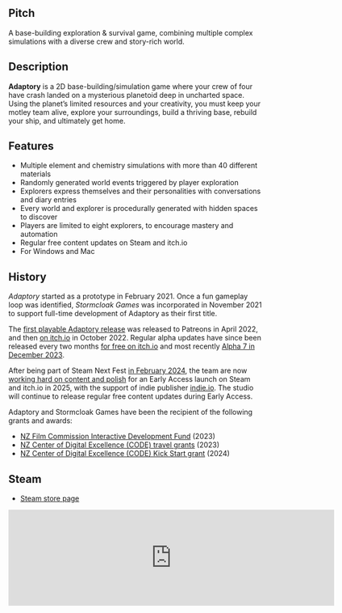## Pitch

A base-building exploration & survival game, combining multiple complex simulations with a diverse crew and story-rich world.

## Description

**Adaptory** is a 2D base-building/simulation game where your crew of four have crash landed on a mysterious planetoid deep in uncharted space. Using the planet’s limited resources and your creativity, you must keep your motley team alive, explore your surroundings, build a thriving base, rebuild your ship, and ultimately get home.

## <a name="features"></a>Features

- Multiple element and chemistry simulations with more than 40 different materials
- Randomly generated world events triggered by player exploration
- Explorers express themselves and their personalities with conversations and diary entries
- Every world and explorer is procedurally generated with hidden spaces to discover
- Players are limited to eight explorers, to encourage mastery and automation
- Regular free content updates on Steam and itch.io
- For Windows and Mac

## <a name="history"></a>History

_Adaptory_ started as a prototype in February 2021.
Once a fun gameplay loop was identified,
_Stormcloak Games_ was incorporated in November 2021 to support full-time development of
Adaptory as their first title.

The [first playable Adaptory release](https://stormcloak.games/2022/04/30/first-playable-release)
was released to Patreons in April 2022, and then
[on itch.io](https://stormcloak.games/2022/10/30/download-alpha-1) in October 2022.
Regular alpha updates have since been released
every two months [for free on itch.io](https://soundasleepful.itch.io/adaptory)
and most recently [Alpha 7 in December 2023](https://stormcloak.games/2023/12/21/alpha-7).

After being part of Steam Next Fest [in February 2024](https://stormcloak.games/2024/01/28/steam-next-fest),
the team are now [working hard on content and polish](https://stormcloak.games/2024/02/14/next-fest-whats-next) for
an Early Access launch on Steam and itch.io in 2025,
with the support of indie publisher [indie.io](https://indie.io).
The studio will continue to release regular free content updates during Early Access.

Adaptory and Stormcloak Games have been the recipient of the following grants and awards:

* [NZ Film Commission Interactive Development Fund](https://www.nzfilm.co.nz/news/interactive-development-fund-annoucement-0) (2023)
* [NZ Center of Digital Excellence (CODE) travel grants](https://www.nz-code.nz/) (2023)
* [NZ Center of Digital Excellence (CODE) Kick Start grant](https://www.nz-code.nz/post/code-s-inaugural-national-funding-round-supports-game-developers-with-1m-in-grants) (2024)

## <a name="steam"></a>Steam

* [Steam store page](https://store.steampowered.com/app/2201620/Adaptory/)

<iframe src="https://store.steampowered.com/widget/2201620/" frameborder="0" width="646" height="190"></iframe>

